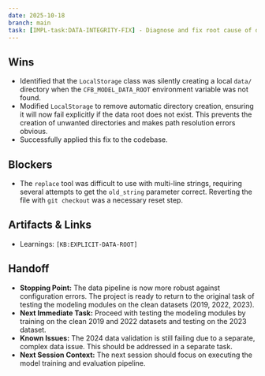 ```yaml
---
date: 2025-10-18
branch: main
task: [IMPL-task:DATA-INTEGRITY-FIX] - Diagnose and fix root cause of data directory creation and validation failures.
---
```


## Wins

- Identified that the `LocalStorage` class was silently creating a local `data/` directory when the `CFB_MODEL_DATA_ROOT` environment variable was not found.
- Modified `LocalStorage` to remove automatic directory creation, ensuring it will now fail explicitly if the data root does not exist. This prevents the creation of unwanted directories and makes path resolution errors obvious.
- Successfully applied this fix to the codebase.

## Blockers

- The `replace` tool was difficult to use with multi-line strings, requiring several attempts to get the `old_string` parameter correct. Reverting the file with `git checkout` was a necessary reset step.

## Artifacts & Links

- Learnings: `[KB:EXPLICIT-DATA-ROOT]`

## Handoff

- **Stopping Point:** The data pipeline is now more robust against configuration errors. The project is ready to return to the original task of testing the modeling modules on the clean datasets (2019, 2022, 2023).
- **Next Immediate Task:** Proceed with testing the modeling modules by training on the clean 2019 and 2022 datasets and testing on the 2023 dataset.
- **Known Issues:** The 2024 data validation is still failing due to a separate, complex data issue. This should be addressed in a separate task.
- **Next Session Context:** The next session should focus on executing the model training and evaluation pipeline.
